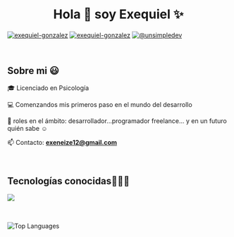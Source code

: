 <h1 align="center">Hola 👋  soy Exequiel ✨ </h1> 

<p align="left">
<a href="https://www.linkedin.com/in/exequiel-gonzalez1" target="blank"><img align="center" src="https://img.shields.io/badge/LinkedIn-0077B5?style=for-the-badge&logo=linkedin&logoColor=white" alt="exequiel-gonzalez"/></a>
<a href="https://www.facebook.com/exequiel.gonzalez.5602728" target="blank"><img align="center" src="https://img.shields.io/badge/Facebook-1877F2?style=for-the-badge&logo=facebook&logoColor=white" alt="exequiel-gonzalez"  /></a>
<a href = "https://exeneize12@gmail.com" target="blank"><img align="center" src="https://img.shields.io/badge/Gmail-D14836?style=for-the-badge&logo=gmail&logoColor=white" alt="@unsimpledev"  /></a>
  </p>
<br>
<h2>Sobre mi 😃</h2>
<!--Intro start-->

<p align="left">
🎓 Licenciado en Psicología

💻 Comenzandos mis primeros paso en el mundo del desarrollo

📝 roles en el ámbito: desarrollador...programador freelance... y en un futuro quién sabe ☺️

📫 Contacto: **exeneize12@gmail.com**
<!--Intro end-->
  </p>
<br>
<h2 >Tecnologías conocidas👨🏻‍💻</h2>
<!--tech stack icons-->
<p align="left">
  <a href="https://skillicons.dev">
    <img src="https://skillicons.dev/icons?i=androidstudio,php,css,html,js,nodejs,mysql,sqlite,git,github,vscode,bash" />
  </a>
</p>
<br>
<br>
<img src="https://github-readme-stats.vercel.app/api/top-langs/?username=ExequielDW&theme=blue-green" alt="Top Languages">

